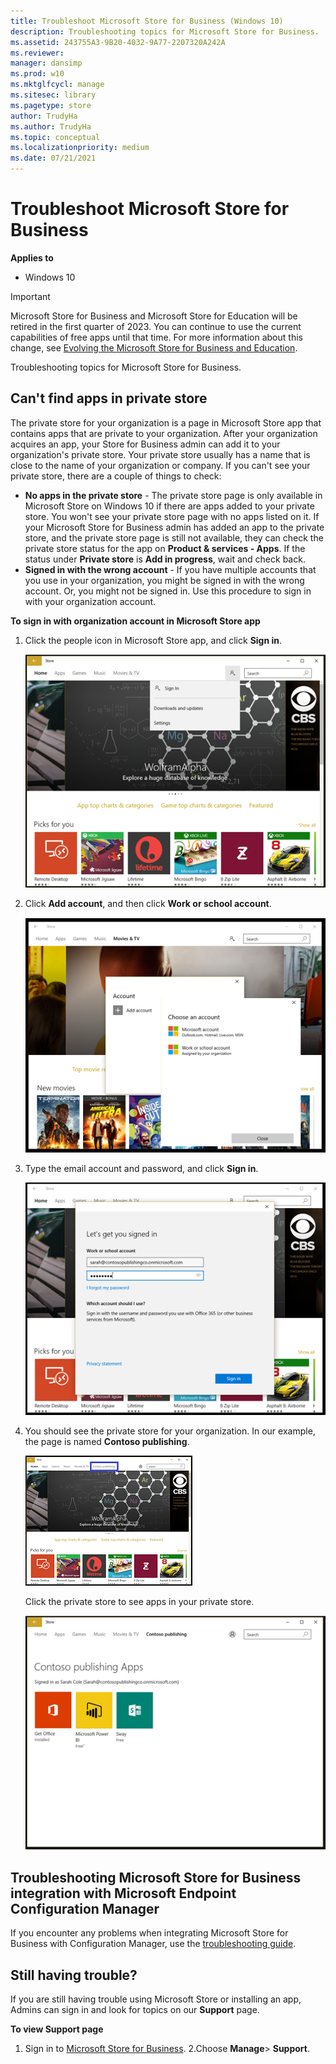 ```yaml
---
title: Troubleshoot Microsoft Store for Business (Windows 10)
description: Troubleshooting topics for Microsoft Store for Business.
ms.assetid: 243755A3-9B20-4032-9A77-2207320A242A
ms.reviewer: 
manager: dansimp
ms.prod: w10
ms.mktglfcycl: manage
ms.sitesec: library
ms.pagetype: store
author: TrudyHa
ms.author: TrudyHa
ms.topic: conceptual
ms.localizationpriority: medium
ms.date: 07/21/2021
---
```


# Troubleshoot Microsoft Store for Business

**Applies to**

-   Windows 10

> [!IMPORTANT]
> Microsoft Store for Business and Microsoft Store for Education will be retired in the first quarter of 2023. You can continue to use the current capabilities of free apps until that time. For more information about this change, see [Evolving the Microsoft Store for Business and Education](https://aka.ms/windows/msfb_evolution).

Troubleshooting topics for Microsoft Store for Business.

## Can't find apps in private store
The private store for your organization is a page in Microsoft Store app that contains apps that are private to your organization. After your organization acquires an app, your Store for Business admin can add it to your organization's private store. Your private store usually has a name that is close to the name of your organization or company. If you can't see your private store, there are a couple of things to check:

- **No apps in the private store** - The private store page is only available in Microsoft Store on Windows 10 if there are apps added to your private store. You won't see your private store page with no apps listed on it. If your Microsoft Store for Business admin has added an app to the private store, and the private store page is still not available, they can check the private store status for the app on **Product & services - Apps**. If the status under **Private store** is **Add in progress**, wait and check back.
- **Signed in with the wrong account** - If you have multiple accounts that you use in your organization, you might be signed in with the wrong account. Or, you might not be signed in. Use this procedure to sign in with your organization account.

**To sign in with organization account in Microsoft Store app**

1.  Click the people icon in Microsoft Store app, and click **Sign in**.

    ![Sign in to Store app with a different account.](images/wsfb-wsappsignin.png)

2.  Click **Add account**, and then click **Work or school account**.

    ![Choose an account to use.](images/wsfb-wsappaddacct.png)

3.  Type the email account and password, and click **Sign in**.

    ![Sign in for work or school account.](images/wsfb-wsappworkacct.png)

4.  You should see the private store for your organization. In our example, the page is named **Contoso publishing**.

    ![Private store with name highlighted.](images/wsfb-wsappprivatestore.png)

    Click the private store to see apps in your private store.

    ![Private store for Contoso publishing.](images/wsfb-privatestoreapps.png)

## Troubleshooting Microsoft Store for Business integration with Microsoft Endpoint Configuration Manager

If you encounter any problems when integrating Microsoft Store for Business with Configuration Manager, use the [troubleshooting guide](/troubleshoot/mem/configmgr/troubleshoot-microsoft-store-for-business-integration).

## Still having trouble?

If you are still having trouble using Microsoft Store or installing an app, Admins can sign in and look for topics on our **Support** page.
   
**To view Support page** 

1. Sign in to [Microsoft Store for Business](https://businessstore.microsoft.com).
2.Choose **Manage**> **Support**. 
